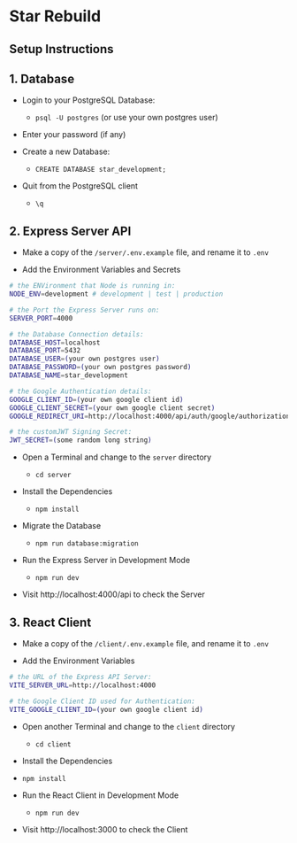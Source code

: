 # Star Rebuild

## Setup Instructions

## 1. Database

- Login to your PostgreSQL Database:

  - `psql -U postgres` (or use your own postgres user)

- Enter your password (if any)

- Create a new Database:

  - `CREATE DATABASE star_development;`

- Quit from the PostgreSQL client

  - `\q`

## 2. Express Server API

- Make a copy of the `/server/.env.example` file, and rename it to `.env`

- Add the Environment Variables and Secrets

```sh
# the ENVironment that Node is running in:
NODE_ENV=development # development | test | production

# the Port the Express Server runs on:
SERVER_PORT=4000

# the Database Connection details:
DATABASE_HOST=localhost
DATABASE_PORT=5432
DATABASE_USER=(your own postgres user)
DATABASE_PASSWORD=(your own postgres password)
DATABASE_NAME=star_development

# the Google Authentication details:
GOOGLE_CLIENT_ID=(your own google client id)
GOOGLE_CLIENT_SECRET=(your own google client secret)
GOOGLE_REDIRECT_URI=http://localhost:4000/api/auth/google/authorizationcode

# the customJWT Signing Secret:
JWT_SECRET=(some random long string)
```

- Open a Terminal and change to the `server` directory

  - `cd server`
 
- Install the Dependencies

  - `npm install`

- Migrate the Database

  - `npm run database:migration`

- Run the Express Server in Development Mode

  - `npm run dev`

- Visit http://localhost:4000/api to check the Server

## 3. React Client

- Make a copy of the `/client/.env.example` file, and rename it to `.env`

- Add the Environment Variables

```sh
# the URL of the Express API Server:
VITE_SERVER_URL=http://localhost:4000

# the Google Client ID used for Authentication:
VITE_GOOGLE_CLIENT_ID=(your own google client id)
```

- Open another Terminal and change to the `client` directory

  - `cd client`
 
 - Install the Dependencies
 
  - `npm install`

- Run the React Client in Development Mode

  - `npm run dev`

- Visit http://localhost:3000 to check the Client
